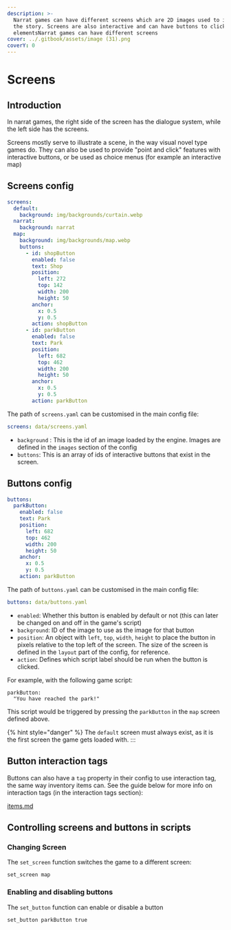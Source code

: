 ```yaml
---
description: >-
  Narrat games can have different screens which are 2D images used to illustrate
  the story. Screens are also interactive and can have buttons to click on
  elementsNarrat games can have different screens
cover: ../.gitbook/assets/image (31).png
coverY: 0
---
```


# Screens

## Introduction

<!-- <img src="../.gitbook/assets/image (31).png" alt="" data-size="original"> -->

In narrat games, the right side of the screen has the dialogue system, while the left side has the screens.

Screens mostly serve to illustrate a scene, in the way visual novel type games do. They can also be used to provide "point and click" features with interactive buttons, or be used as choice menus (for example an interactive map)

## Screens config

```yaml
screens:
  default:
    background: img/backgrounds/curtain.webp
  narrat:
    background: narrat
  map:
    background: img/backgrounds/map.webp
    buttons:
      - id: shopButton
        enabled: false
        text: Shop
        position:
          left: 272
          top: 142
          width: 200
          height: 50
        anchor:
          x: 0.5
          y: 0.5
        action: shopButton
      - id: parkButton
        enabled: false
        text: Park
        position:
          left: 682
          top: 462
          width: 200
          height: 50
        anchor:
          x: 0.5
          y: 0.5
        action: parkButton
```

The path of `screens.yaml` can be customised in the main config file:

```yaml
screens: data/screens.yaml
```

- `background` : This is the id of an image loaded by the engine. Images are defined in the `images` section of the config
- `buttons`: This is an array of ids of interactive buttons that exist in the screen.

## Buttons config

```yaml
buttons:
  parkButton:
    enabled: false
    text: Park
    position:
      left: 682
      top: 462
      width: 200
      height: 50
    anchor:
      x: 0.5
      y: 0.5
    action: parkButton
```

The path of `buttons.yaml` can be customised in the main config file:

```yaml
buttons: data/buttons.yaml
```

- `enabled`: Whether this button is enabled by default or not (this can later be changed on and off in the game's script)
- `background`: ID of the image to use as the image for that button
- `position`: An object with `left`, `top`, `width`, `height` to place the button in pixels relative to the top left of the screen. The size of the screen is defined in the `layout` part of the config, for reference.
- `action`: Defines which script label should be run when the button is clicked.

For example, with the following game script:

```
parkButton:
  "You have reached the park!"
```

This script would be triggered by pressing the `parkButton` in the `map` screen defined above.

{% hint style="danger" %}
The `default` screen must always exist, as it is the first screen the game gets loaded with.
:::

## Button interaction tags

Buttons can also have a `tag` property in their config to use interaction tag, the same way inventory items can. See the guide below for more info on interaction tags (in the interaction tags section):

[items.md](../guides/items.md)

## Controlling screens and buttons in scripts

### Changing Screen

The `set_screen` function switches the game to a different screen:

```
set_screen map
```

### Enabling and disabling buttons

The `set_button` function can enable or disable a button

```
set_button parkButton true
```
